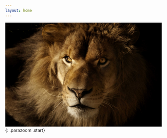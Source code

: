 ```yaml
---
layout: home
---
```

![I am the alt text](img/lion.jpg){: .parazoom .start}

<div class="backdrop"></div>
